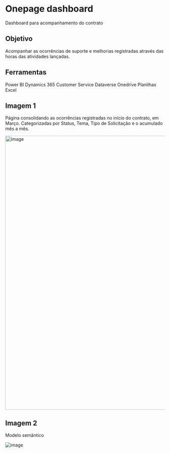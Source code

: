 # Onepage dashboard
Dashboard para acompanhamento do contrato

## Objetivo
Acompanhar as ocorrências de suporte e melhorias registradas através das horas das atividades lançadas.

## Ferramentas
Power BI
Dynamics 365 Customer Service
Dataverse
Onedrive
Planilhas Excel

## Imagem 1
Página consolidando as ocorrências registradas no início do contrato, em Março. Categorizadas por Status, Tema, Tipo de Solicitação e o acumulado mês a mês.

<img width="865" alt="image" src="https://github.com/user-attachments/assets/b8ec24c6-3928-42bb-a87f-53f7410ab3a1" />

## Imagem 2
Modelo semântico

![image](https://github.com/user-attachments/assets/affd4db3-d1a8-4f96-9991-2546ba455ea3)
